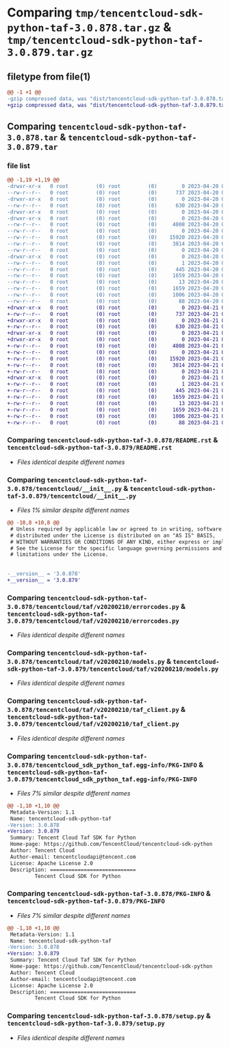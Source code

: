 # Comparing `tmp/tencentcloud-sdk-python-taf-3.0.878.tar.gz` & `tmp/tencentcloud-sdk-python-taf-3.0.879.tar.gz`

## filetype from file(1)

```diff
@@ -1 +1 @@
-gzip compressed data, was "dist/tencentcloud-sdk-python-taf-3.0.878.tar", last modified: Thu Apr 20 00:42:28 2023, max compression
+gzip compressed data, was "dist/tencentcloud-sdk-python-taf-3.0.879.tar", last modified: Fri Apr 21 01:00:27 2023, max compression
```

## Comparing `tencentcloud-sdk-python-taf-3.0.878.tar` & `tencentcloud-sdk-python-taf-3.0.879.tar`

### file list

```diff
@@ -1,19 +1,19 @@
-drwxr-xr-x   0 root         (0) root         (0)        0 2023-04-20 00:42:28.000000 tencentcloud-sdk-python-taf-3.0.878/
--rw-r--r--   0 root         (0) root         (0)      737 2023-04-20 00:42:28.000000 tencentcloud-sdk-python-taf-3.0.878/README.rst
-drwxr-xr-x   0 root         (0) root         (0)        0 2023-04-20 00:42:28.000000 tencentcloud-sdk-python-taf-3.0.878/tencentcloud/
--rw-r--r--   0 root         (0) root         (0)      630 2023-04-20 00:42:28.000000 tencentcloud-sdk-python-taf-3.0.878/tencentcloud/__init__.py
-drwxr-xr-x   0 root         (0) root         (0)        0 2023-04-20 00:42:28.000000 tencentcloud-sdk-python-taf-3.0.878/tencentcloud/taf/
-drwxr-xr-x   0 root         (0) root         (0)        0 2023-04-20 00:42:28.000000 tencentcloud-sdk-python-taf-3.0.878/tencentcloud/taf/v20200210/
--rw-r--r--   0 root         (0) root         (0)     4808 2023-04-20 00:42:28.000000 tencentcloud-sdk-python-taf-3.0.878/tencentcloud/taf/v20200210/errorcodes.py
--rw-r--r--   0 root         (0) root         (0)        0 2023-04-20 00:42:28.000000 tencentcloud-sdk-python-taf-3.0.878/tencentcloud/taf/v20200210/__init__.py
--rw-r--r--   0 root         (0) root         (0)    15920 2023-04-20 00:42:28.000000 tencentcloud-sdk-python-taf-3.0.878/tencentcloud/taf/v20200210/models.py
--rw-r--r--   0 root         (0) root         (0)     3814 2023-04-20 00:42:28.000000 tencentcloud-sdk-python-taf-3.0.878/tencentcloud/taf/v20200210/taf_client.py
--rw-r--r--   0 root         (0) root         (0)        0 2023-04-20 00:42:28.000000 tencentcloud-sdk-python-taf-3.0.878/tencentcloud/taf/__init__.py
-drwxr-xr-x   0 root         (0) root         (0)        0 2023-04-20 00:42:28.000000 tencentcloud-sdk-python-taf-3.0.878/tencentcloud_sdk_python_taf.egg-info/
--rw-r--r--   0 root         (0) root         (0)        1 2023-04-20 00:42:28.000000 tencentcloud-sdk-python-taf-3.0.878/tencentcloud_sdk_python_taf.egg-info/dependency_links.txt
--rw-r--r--   0 root         (0) root         (0)      445 2023-04-20 00:42:28.000000 tencentcloud-sdk-python-taf-3.0.878/tencentcloud_sdk_python_taf.egg-info/SOURCES.txt
--rw-r--r--   0 root         (0) root         (0)     1659 2023-04-20 00:42:28.000000 tencentcloud-sdk-python-taf-3.0.878/tencentcloud_sdk_python_taf.egg-info/PKG-INFO
--rw-r--r--   0 root         (0) root         (0)       13 2023-04-20 00:42:28.000000 tencentcloud-sdk-python-taf-3.0.878/tencentcloud_sdk_python_taf.egg-info/top_level.txt
--rw-r--r--   0 root         (0) root         (0)     1659 2023-04-20 00:42:28.000000 tencentcloud-sdk-python-taf-3.0.878/PKG-INFO
--rw-r--r--   0 root         (0) root         (0)     1006 2023-04-20 00:42:28.000000 tencentcloud-sdk-python-taf-3.0.878/setup.py
--rw-r--r--   0 root         (0) root         (0)       88 2023-04-20 00:42:28.000000 tencentcloud-sdk-python-taf-3.0.878/setup.cfg
+drwxr-xr-x   0 root         (0) root         (0)        0 2023-04-21 01:00:27.000000 tencentcloud-sdk-python-taf-3.0.879/
+-rw-r--r--   0 root         (0) root         (0)      737 2023-04-21 01:00:27.000000 tencentcloud-sdk-python-taf-3.0.879/README.rst
+drwxr-xr-x   0 root         (0) root         (0)        0 2023-04-21 01:00:27.000000 tencentcloud-sdk-python-taf-3.0.879/tencentcloud/
+-rw-r--r--   0 root         (0) root         (0)      630 2023-04-21 01:00:27.000000 tencentcloud-sdk-python-taf-3.0.879/tencentcloud/__init__.py
+drwxr-xr-x   0 root         (0) root         (0)        0 2023-04-21 01:00:27.000000 tencentcloud-sdk-python-taf-3.0.879/tencentcloud/taf/
+drwxr-xr-x   0 root         (0) root         (0)        0 2023-04-21 01:00:27.000000 tencentcloud-sdk-python-taf-3.0.879/tencentcloud/taf/v20200210/
+-rw-r--r--   0 root         (0) root         (0)     4808 2023-04-21 01:00:27.000000 tencentcloud-sdk-python-taf-3.0.879/tencentcloud/taf/v20200210/errorcodes.py
+-rw-r--r--   0 root         (0) root         (0)        0 2023-04-21 01:00:27.000000 tencentcloud-sdk-python-taf-3.0.879/tencentcloud/taf/v20200210/__init__.py
+-rw-r--r--   0 root         (0) root         (0)    15920 2023-04-21 01:00:27.000000 tencentcloud-sdk-python-taf-3.0.879/tencentcloud/taf/v20200210/models.py
+-rw-r--r--   0 root         (0) root         (0)     3814 2023-04-21 01:00:27.000000 tencentcloud-sdk-python-taf-3.0.879/tencentcloud/taf/v20200210/taf_client.py
+-rw-r--r--   0 root         (0) root         (0)        0 2023-04-21 01:00:27.000000 tencentcloud-sdk-python-taf-3.0.879/tencentcloud/taf/__init__.py
+drwxr-xr-x   0 root         (0) root         (0)        0 2023-04-21 01:00:27.000000 tencentcloud-sdk-python-taf-3.0.879/tencentcloud_sdk_python_taf.egg-info/
+-rw-r--r--   0 root         (0) root         (0)        1 2023-04-21 01:00:27.000000 tencentcloud-sdk-python-taf-3.0.879/tencentcloud_sdk_python_taf.egg-info/dependency_links.txt
+-rw-r--r--   0 root         (0) root         (0)      445 2023-04-21 01:00:27.000000 tencentcloud-sdk-python-taf-3.0.879/tencentcloud_sdk_python_taf.egg-info/SOURCES.txt
+-rw-r--r--   0 root         (0) root         (0)     1659 2023-04-21 01:00:27.000000 tencentcloud-sdk-python-taf-3.0.879/tencentcloud_sdk_python_taf.egg-info/PKG-INFO
+-rw-r--r--   0 root         (0) root         (0)       13 2023-04-21 01:00:27.000000 tencentcloud-sdk-python-taf-3.0.879/tencentcloud_sdk_python_taf.egg-info/top_level.txt
+-rw-r--r--   0 root         (0) root         (0)     1659 2023-04-21 01:00:27.000000 tencentcloud-sdk-python-taf-3.0.879/PKG-INFO
+-rw-r--r--   0 root         (0) root         (0)     1006 2023-04-21 01:00:27.000000 tencentcloud-sdk-python-taf-3.0.879/setup.py
+-rw-r--r--   0 root         (0) root         (0)       88 2023-04-21 01:00:27.000000 tencentcloud-sdk-python-taf-3.0.879/setup.cfg
```

### Comparing `tencentcloud-sdk-python-taf-3.0.878/README.rst` & `tencentcloud-sdk-python-taf-3.0.879/README.rst`

 * *Files identical despite different names*

### Comparing `tencentcloud-sdk-python-taf-3.0.878/tencentcloud/__init__.py` & `tencentcloud-sdk-python-taf-3.0.879/tencentcloud/__init__.py`

 * *Files 1% similar despite different names*

```diff
@@ -10,8 +10,8 @@
 # Unless required by applicable law or agreed to in writing, software
 # distributed under the License is distributed on an "AS IS" BASIS,
 # WITHOUT WARRANTIES OR CONDITIONS OF ANY KIND, either express or implied.
 # See the License for the specific language governing permissions and
 # limitations under the License.
 
 
-__version__ = '3.0.878'
+__version__ = '3.0.879'
```

### Comparing `tencentcloud-sdk-python-taf-3.0.878/tencentcloud/taf/v20200210/errorcodes.py` & `tencentcloud-sdk-python-taf-3.0.879/tencentcloud/taf/v20200210/errorcodes.py`

 * *Files identical despite different names*

### Comparing `tencentcloud-sdk-python-taf-3.0.878/tencentcloud/taf/v20200210/models.py` & `tencentcloud-sdk-python-taf-3.0.879/tencentcloud/taf/v20200210/models.py`

 * *Files identical despite different names*

### Comparing `tencentcloud-sdk-python-taf-3.0.878/tencentcloud/taf/v20200210/taf_client.py` & `tencentcloud-sdk-python-taf-3.0.879/tencentcloud/taf/v20200210/taf_client.py`

 * *Files identical despite different names*

### Comparing `tencentcloud-sdk-python-taf-3.0.878/tencentcloud_sdk_python_taf.egg-info/PKG-INFO` & `tencentcloud-sdk-python-taf-3.0.879/tencentcloud_sdk_python_taf.egg-info/PKG-INFO`

 * *Files 7% similar despite different names*

```diff
@@ -1,10 +1,10 @@
 Metadata-Version: 1.1
 Name: tencentcloud-sdk-python-taf
-Version: 3.0.878
+Version: 3.0.879
 Summary: Tencent Cloud Taf SDK for Python
 Home-page: https://github.com/TencentCloud/tencentcloud-sdk-python
 Author: Tencent Cloud
 Author-email: tencentcloudapi@tencent.com
 License: Apache License 2.0
 Description: ============================
         Tencent Cloud SDK for Python
```

### Comparing `tencentcloud-sdk-python-taf-3.0.878/PKG-INFO` & `tencentcloud-sdk-python-taf-3.0.879/PKG-INFO`

 * *Files 7% similar despite different names*

```diff
@@ -1,10 +1,10 @@
 Metadata-Version: 1.1
 Name: tencentcloud-sdk-python-taf
-Version: 3.0.878
+Version: 3.0.879
 Summary: Tencent Cloud Taf SDK for Python
 Home-page: https://github.com/TencentCloud/tencentcloud-sdk-python
 Author: Tencent Cloud
 Author-email: tencentcloudapi@tencent.com
 License: Apache License 2.0
 Description: ============================
         Tencent Cloud SDK for Python
```

### Comparing `tencentcloud-sdk-python-taf-3.0.878/setup.py` & `tencentcloud-sdk-python-taf-3.0.879/setup.py`

 * *Files identical despite different names*

